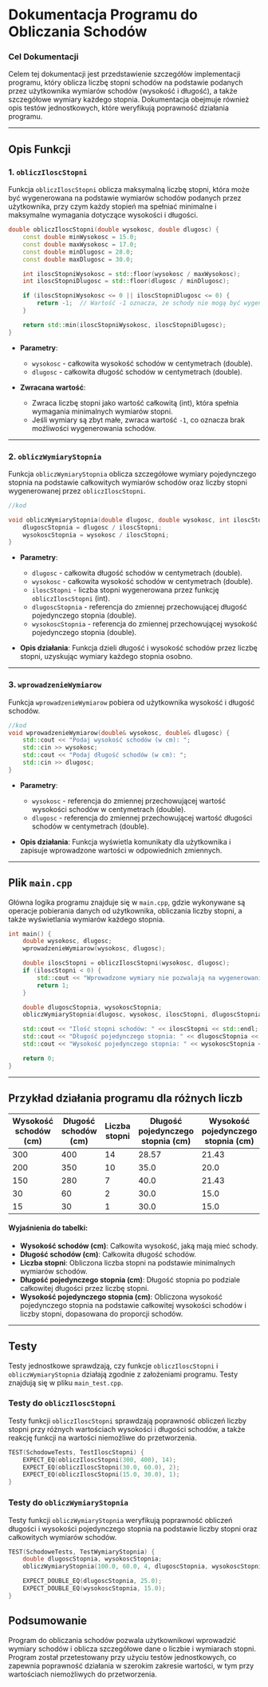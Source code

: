 # Dokumentacja Programu do Obliczania Schodów

### Cel Dokumentacji

Celem tej dokumentacji jest przedstawienie szczegółów implementacji programu, który oblicza liczbę stopni schodów na podstawie podanych przez użytkownika wymiarów schodów (wysokość i długość), a także szczegółowe wymiary każdego stopnia. Dokumentacja obejmuje również opis testów jednostkowych, które weryfikują poprawność działania programu.

---

## Opis Funkcji

### 1. `obliczIloscStopni`

Funkcja `obliczIloscStopni` oblicza maksymalną liczbę stopni, która może być wygenerowana na podstawie wymiarów schodów podanych przez użytkownika, przy czym każdy stopień ma spełniać minimalne i maksymalne wymagania dotyczące wysokości i długości.

```cpp
double obliczIloscStopni(double wysokosc, double dlugosc) {
    const double minWysokosc = 15.0;
    const double maxWysokosc = 17.0;
    const double minDlugosc = 28.0;
    const double maxDlugosc = 30.0;

    int iloscStopniWysokosc = std::floor(wysokosc / maxWysokosc);
    int iloscStopniDlugosc = std::floor(dlugosc / minDlugosc);

    if (iloscStopniWysokosc <= 0 || iloscStopniDlugosc <= 0) {
        return -1;  // Wartość -1 oznacza, że schody nie mogą być wygenerowane
    }

    return std::min(iloscStopniWysokosc, iloscStopniDlugosc);
}

```

- **Parametry**:
  - `wysokosc` - całkowita wysokość schodów w centymetrach (double).
  - `dlugosc` - całkowita długość schodów w centymetrach (double).

- **Zwracana wartość**:
  - Zwraca liczbę stopni jako wartość całkowitą (int), która spełnia wymagania minimalnych wymiarów stopni. 
  - Jeśli wymiary są zbyt małe, zwraca wartość `-1`, co oznacza brak możliwości wygenerowania schodów.

---

### 2. `obliczWymiaryStopnia`

Funkcja `obliczWymiaryStopnia` oblicza szczegółowe wymiary pojedynczego stopnia na podstawie całkowitych wymiarów schodów oraz liczby stopni wygenerowanej przez `obliczIloscStopni`.

```cpp
//kod

void obliczWymiaryStopnia(double dlugosc, double wysokosc, int iloscStopni, double& dlugoscStopnia, double& wysokoscStopnia) {
    dlugoscStopnia = dlugosc / iloscStopni;
    wysokoscStopnia = wysokosc / iloscStopni;
}
```

- **Parametry**:
  - `dlugosc` - całkowita długość schodów w centymetrach (double).
  - `wysokosc` - całkowita wysokość schodów w centymetrach (double).
  - `iloscStopni` - liczba stopni wygenerowana przez funkcję `obliczIloscStopni` (int).
  - `dlugoscStopnia` - referencja do zmiennej przechowującej długość pojedynczego stopnia (double).
  - `wysokoscStopnia` - referencja do zmiennej przechowującej wysokość pojedynczego stopnia (double).

- **Opis działania**:
  Funkcja dzieli długość i wysokość schodów przez liczbę stopni, uzyskując wymiary każdego stopnia osobno.

---

### 3. `wprowadzenieWymiarow`

Funkcja `wprowadzenieWymiarow` pobiera od użytkownika wysokość i długość schodów.

```cpp
//kod
void wprowadzenieWymiarow(double& wysokosc, double& dlugosc) {
    std::cout << "Podaj wysokość schodów (w cm): ";
    std::cin >> wysokosc;
    std::cout << "Podaj długość schodów (w cm): ";
    std::cin >> dlugosc;
}
```

- **Parametry**:
  - `wysokosc` - referencja do zmiennej przechowującej wartość wysokości schodów w centymetrach (double).
  - `dlugosc` - referencja do zmiennej przechowującej wartość długości schodów w centymetrach (double).

- **Opis działania**:
  Funkcja wyświetla komunikaty dla użytkownika i zapisuje wprowadzone wartości w odpowiednich zmiennych.

---

## Plik `main.cpp`

Główna logika programu znajduje się w `main.cpp`, gdzie wykonywane są operacje pobierania danych od użytkownika, obliczania liczby stopni, a także wyświetlania wymiarów każdego stopnia.

```cpp
int main() {
    double wysokosc, dlugosc;
    wprowadzenieWymiarow(wysokosc, dlugosc);

    double iloscStopni = obliczIloscStopni(wysokosc, dlugosc);
    if (iloscStopni < 0) {
        std::cout << "Wprowadzone wymiary nie pozwalają na wygenerowanie schodów." << std::endl;
        return 1;
    }

    double dlugoscStopnia, wysokoscStopnia;
    obliczWymiaryStopnia(dlugosc, wysokosc, iloscStopni, dlugoscStopnia, wysokoscStopnia);

    std::cout << "Ilość stopni schodów: " << iloscStopni << std::endl;
    std::cout << "Długość pojedynczego stopnia: " << dlugoscStopnia << " cm" << std::endl;
    std::cout << "Wysokość pojedynczego stopnia: " << wysokoscStopnia << " cm" << std::endl;

    return 0;
}
```

---
## Przykład działania programu dla różnych liczb

| Wysokość schodów (cm) | Długość schodów (cm) | Liczba stopni | Długość pojedynczego stopnia (cm) | Wysokość pojedynczego stopnia (cm) |
|------------------------|----------------------|---------------|------------------------------------|-------------------------------------|
| 300                    | 400                  | 14            | 28.57                             | 21.43                               |
| 200                    | 350                  | 10            | 35.0                              | 20.0                                |
| 150                    | 280                  | 7             | 40.0                              | 21.43                               |
| 30                     | 60                   | 2             | 30.0                              | 15.0                                |
| 15                     | 30                   | 1             | 30.0                              | 15.0                                |

#### Wyjaśnienia do tabelki:
- **Wysokość schodów (cm)**: Całkowita wysokość, jaką mają mieć schody.
- **Długość schodów (cm)**: Całkowita długość schodów.
- **Liczba stopni**: Obliczona liczba stopni na podstawie minimalnych wymiarów schodów.
- **Długość pojedynczego stopnia (cm)**: Długość stopnia po podziale całkowitej długości przez liczbę stopni.
- **Wysokość pojedynczego stopnia (cm)**: Obliczona wysokość pojedynczego stopnia na podstawie całkowitej wysokości schodów i liczby stopni, dopasowana do proporcji schodów.
---

## Testy

Testy jednostkowe sprawdzają, czy funkcje `obliczIloscStopni` i `obliczWymiaryStopnia` działają zgodnie z założeniami programu. Testy znajdują się w pliku `main_test.cpp`.

### Testy do `obliczIloscStopni`

Testy funkcji `obliczIloscStopni` sprawdzają poprawność obliczeń liczby stopni przy różnych wartościach wysokości i długości schodów, a także reakcję funkcji na wartości niemożliwe do przetworzenia.

```cpp
TEST(SchodoweTests, TestIloscStopni) {
    EXPECT_EQ(obliczIloscStopni(300, 400), 14);
    EXPECT_EQ(obliczIloscStopni(30.0, 60.0), 2);
    EXPECT_EQ(obliczIloscStopni(15.0, 30.0), 1);
}
```

### Testy do `obliczWymiaryStopnia`

Testy funkcji `obliczWymiaryStopnia` weryfikują poprawność obliczeń długości i wysokości pojedynczego stopnia na podstawie liczby stopni oraz całkowitych wymiarów schodów.

```cpp
TEST(SchodoweTests, TestWymiaryStopnia) {
    double dlugoscStopnia, wysokoscStopnia;
    obliczWymiaryStopnia(100.0, 60.0, 4, dlugoscStopnia, wysokoscStopnia);

    EXPECT_DOUBLE_EQ(dlugoscStopnia, 25.0);
    EXPECT_DOUBLE_EQ(wysokoscStopnia, 15.0);
}
```
## Podsumowanie

Program do obliczania schodów pozwala użytkownikowi wprowadzić wymiary schodów i oblicza szczegółowe dane o liczbie i wymiarach stopni. Program został przetestowany przy użyciu testów jednostkowych, co zapewnia poprawność działania w szerokim zakresie wartości, w tym przy wartościach niemożliwych do przetworzenia.

